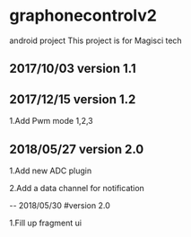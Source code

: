 # graphonecontrolv2


android project This project is for Magisci tech

2017/10/03
version 1.1
--
2017/12/15
version 1.2
--
1.Add Pwm mode 1,2,3

2018/05/27
version 2.0
--

1.Add new ADC plugin

2.Add a data channel for notification

--
2018/05/30
#version 2.0

1.Fill up fragment ui 
